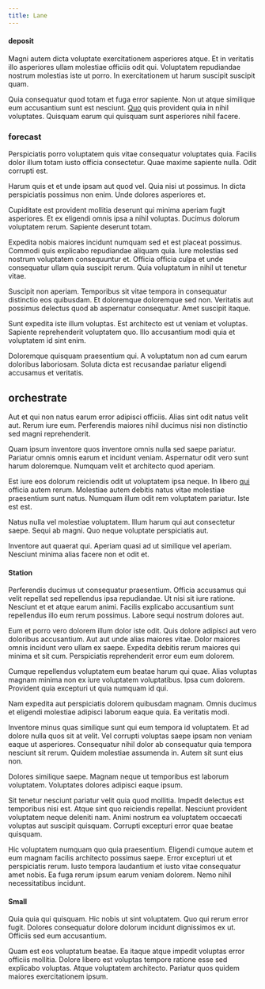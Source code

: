 ```yaml
---
title: Lane
---
```


#### deposit

Magni autem dicta voluptate exercitationem asperiores atque. Et in veritatis illo asperiores ullam molestiae officiis odit qui. Voluptatem repudiandae nostrum molestias iste ut porro. In exercitationem ut harum suscipit suscipit quam.

Quia consequatur quod totam et fuga error sapiente. Non ut atque similique eum accusantium sunt est nesciunt. [Quo](/dolore/odio/neque/repellat/system.md) quis provident quia in nihil voluptates. Quisquam earum qui quisquam sunt asperiores nihil facere.

### forecast

Perspiciatis porro voluptatem quis vitae consequatur voluptates quia. Facilis dolor illum totam iusto officia consectetur. Quae maxime sapiente nulla. Odit corrupti est.

Harum quis et et unde ipsam aut quod vel. Quia nisi ut possimus. In dicta perspiciatis possimus non enim. Unde dolores asperiores et.

Cupiditate est provident mollitia deserunt qui minima aperiam fugit asperiores. Et ex eligendi omnis ipsa a nihil voluptas. Ducimus dolorum voluptatem rerum. Sapiente deserunt totam.

Expedita nobis maiores incidunt numquam sed et est placeat possimus. Commodi quis explicabo repudiandae aliquam quia. Iure molestias sed nostrum voluptatem consequuntur et. Officia officia culpa et unde consequatur ullam quia suscipit rerum. Quia voluptatum in nihil ut tenetur vitae.

Suscipit non aperiam. Temporibus sit vitae tempora in consequatur distinctio eos quibusdam. Et doloremque doloremque sed non. Veritatis aut possimus delectus quod ab aspernatur consequatur. Amet suscipit itaque.

Sunt expedita iste illum voluptas. Est architecto est ut veniam et voluptas. Sapiente reprehenderit voluptatem quo. Illo accusantium modi quia et voluptatem id sint enim.

Doloremque quisquam praesentium qui. A voluptatum non ad cum earum doloribus laboriosam. Soluta dicta est recusandae pariatur eligendi accusamus et veritatis.

## orchestrate

Aut et qui non natus earum error adipisci officiis. Alias sint odit natus velit aut. Rerum iure eum. Perferendis maiores nihil ducimus nisi non distinctio sed magni reprehenderit.

Quam ipsum inventore quos inventore omnis nulla sed saepe pariatur. Pariatur omnis omnis earum et incidunt veniam. Aspernatur odit vero sunt harum doloremque. Numquam velit et architecto quod aperiam.

Est iure eos dolorum reiciendis odit ut voluptatem ipsa neque. In libero [qui](/dolore/et/granite_generic_rubber_shirt.md) officia autem rerum. Molestiae autem debitis natus vitae molestiae praesentium sunt natus. Numquam illum odit rem voluptatem pariatur. Iste est est.

Natus nulla vel molestiae voluptatem. Illum harum qui aut consectetur saepe. Sequi ab magni. Quo neque voluptate perspiciatis aut.

Inventore aut quaerat qui. Aperiam quasi ad ut similique vel aperiam. Nesciunt minima alias facere non et odit et.

#### Station

Perferendis ducimus ut consequatur praesentium. Officia accusamus qui velit repellat sed repellendus ipsa repudiandae. Ut nisi sit iure ratione. Nesciunt et et atque earum animi. Facilis explicabo accusantium sunt repellendus illo eum rerum possimus. Labore sequi nostrum dolores aut.

Eum et porro vero dolorem illum dolor iste odit. Quis dolore adipisci aut vero doloribus accusantium. Aut aut unde alias maiores vitae. Dolor maiores omnis incidunt vero ullam ex saepe. Expedita debitis rerum maiores qui minima et sit cum. Perspiciatis reprehenderit error eum eum dolorem.

Cumque repellendus voluptatem eum beatae harum qui quae. Alias voluptas magnam minima non ex iure voluptatem voluptatibus. Ipsa cum dolorem. Provident quia excepturi ut quia numquam id qui.

Nam expedita aut perspiciatis dolorem quibusdam magnam. Omnis ducimus et eligendi molestiae adipisci laborum eaque quia. Ea veritatis modi.

Inventore minus quas similique sunt qui eum tempora id voluptatem. Et ad dolore nulla quos sit at velit. Vel corrupti voluptas saepe ipsam non veniam eaque ut asperiores. Consequatur nihil dolor ab consequatur quia tempora nesciunt sit rerum. Quidem molestiae assumenda in. Autem sit sunt eius non.

Dolores similique saepe. Magnam neque ut temporibus est laborum voluptatem. Voluptates dolores adipisci eaque ipsum.

Sit tenetur nesciunt pariatur velit quia quod mollitia. Impedit delectus est temporibus nisi est. Atque sint quo reiciendis repellat. Nesciunt provident voluptatem neque deleniti nam. Animi nostrum ea voluptatem occaecati voluptas aut suscipit quisquam. Corrupti excepturi error quae beatae quisquam.

Hic voluptatem numquam quo quia praesentium. Eligendi cumque autem et eum magnam facilis architecto possimus saepe. Error excepturi ut et perspiciatis rerum. Iusto tempora laudantium et iusto vitae consequatur amet nobis. Ea fuga rerum ipsum earum veniam dolorem. Nemo nihil necessitatibus incidunt.

#### Small

Quia quia qui quisquam. Hic nobis ut sint voluptatem. Quo qui rerum error fugit. Dolores consequatur dolore dolorum incidunt dignissimos ex ut. Officiis sed eum accusantium.

Quam est eos voluptatum beatae. Ea itaque atque impedit voluptas error officiis mollitia. Dolore libero est voluptas tempore ratione esse sed explicabo voluptas. Atque voluptatem architecto. Pariatur quos quidem maiores exercitationem ipsum.
